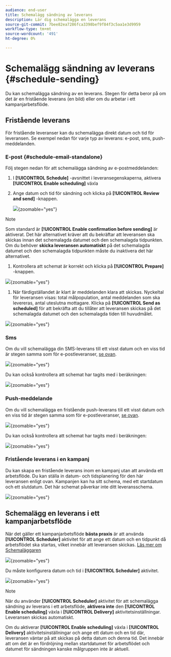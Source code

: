 ```yaml
---
audience: end-user
title: Schemalägg sändning av leverans
description: Lär dig schemalägga en leverans
source-git-commit: 7bee82ea7286fca3398bef9f84f3c5aa1e3d9959
workflow-type: tm+mt
source-wordcount: '491'
ht-degree: 0%

---
```


# Schemalägg sändning av leverans {#schedule-sending}

Du kan schemalägga sändning av en leverans. Stegen för detta beror på om det är en fristående leverans (en bild) eller om du arbetar i ett kampanjarbetsflöde.

## Fristående leverans

För fristående leveranser kan du schemalägga direkt datum och tid för leveransen.
Se exempel nedan för varje typ av leverans: e-post, sms, push-meddelanden.

### E-post {#schedule-email-standalone}

Följ stegen nedan för att schemalägga sändning av e-postmeddelanden:

1. I **[!UICONTROL Schedule]** -avsnittet i leveransegenskaperna, aktivera **[!UICONTROL Enable scheduling]** växla

1. Ange datum och tid för sändning och klicka på **[!UICONTROL Review and send]** -knappen.

   ![](assets/schedule-email-standalone.png){zoomable="yes"}

>[!NOTE]
>
>Som standard är **[!UICONTROL Enable confirmation before sending]** är aktiverat. Det här alternativet kräver att du bekräftar att leveransen ska skickas innan det schemalagda datumet och den schemalagda tidpunkten. Om du behöver **skicka leveransen automatiskt** på det schemalagda datumet och den schemalagda tidpunkten måste du inaktivera det här alternativet.
>

1. Kontrollera att schemat är korrekt och klicka på **[!UICONTROL Prepare]** -knappen.

![](assets/schedule-email-standalone-prepare.png){zoomable="yes"}

1. När färdigställandet är klart är meddelanden klara att skickas. Nyckeltal för leveransen visas: total målpopulation, antal meddelanden som ska levereras, antal uteslutna mottagare. Klicka på **[!UICONTROL Send as scheduled]** för att bekräfta att du tillåter att leveransen skickas på det schemalagda datumet och den schemalagda tiden till huvudmålet.

![](assets/schedule-email-standalone-send.png){zoomable="yes"}


### Sms

Om du vill schemalägga din SMS-leverans till ett visst datum och en viss tid är stegen samma som för e-postleveranser, [se ovan](#schedule-email-standalone).

![](assets/schedule-sms-standalone.png){zoomable="yes"}

Du kan också kontrollera att schemat har tagits med i beräkningen:

![](assets/schedule-sms-standalone-prepare.png){zoomable="yes"}

### Push-meddelande

Om du vill schemalägga en fristående push-leverans till ett visst datum och en viss tid är stegen samma som för e-postleveranser, [se ovan](#schedule-email-standalone).

![](assets/schedule-push-standalone.png){zoomable="yes"}

Du kan också kontrollera att schemat har tagits med i beräkningen:

![](assets/schedule-push-standalone-prepare.png){zoomable="yes"}

### Fristående leverans i en kampanj

Du kan skapa en fristående leverans inom en kampanj utan att använda ett arbetsflöde. Du kan ställa in datum- och tidsplanering för den här leveransen enligt ovan.
Kampanjen kan ha sitt schema, med ett startdatum och ett slutdatum. Det här schemat påverkar inte ditt leveransschema.

![](assets/schedule-delivery-standalone.png){zoomable="yes"}

## Schemalägg en leverans i ett kampanjarbetsflöde

När det gäller ett kampanjarbetsflöde **bästa praxis** är att använda **[!UICONTROL Scheduler]** aktivitet för att ange ett datum och en tidpunkt då arbetsflödet ska startas, vilket innebär att leveransen skickas. [Läs mer om Schemaläggaren](../workflows/activities/scheduler.md)

![](assets/schedule-workflow.png){zoomable="yes"}


Du måste konfigurera datum och tid i **[!UICONTROL Scheduler]** aktivitet.

![](assets/schedule-workflow-scheduler.png){zoomable="yes"}


>[!NOTE]
>
>När du använder **[!UICONTROL Scheduler]** aktivitet för att schemalägga sändning av leverans i ett arbetsflöde, **aktivera inte** den **[!UICONTROL Enable scheduling]** växla i **[!UICONTROL Delivery]** aktivitetsinställningar. Leveransen skickas automatiskt.
>

Om du aktiverar **[!UICONTROL Enable scheduling]** växla i **[!UICONTROL Delivery]** aktivitetsinställningar och ange ett datum och en tid där, leveransen väntar på att skickas på detta datum och denna tid. Det innebär att om det är en fördröjning mellan startdatumet för arbetsflödet och datumet för sändningen kanske målgruppen inte är aktuell.

